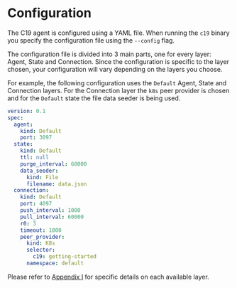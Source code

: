# Configuration

The C19 agent is configured using a YAML file. When running the `c19` binary you specify the configuration 
file using the `--config` flag.

The configuration file is divided into 3 main parts, one for every layer: Agent, State and Connection.
Since the configuration is specific to the layer chosen, your configuration will vary depending on the layers 
you choose.

For example, the following configuration uses the `Default` Agent, State and Connection layers.
For the Connection layer the `k8s` peer provider is chosen and for the `Default` state the file 
data seeder is being used.

```yaml
version: 0.1
spec:
  agent:
    kind: Default
    port: 3097
  state:
    kind: Default
    ttl: null
    purge_interval: 60000
    data_seeder: 
      kind: File
      filename: data.json
  connection:
    kind: Default
    port: 4097
    push_interval: 1000
    pull_interval: 60000
    r0: 3
    timeout: 1000
    peer_provider:
      kind: K8s
      selector:
        c19: getting-started
      namespace: default
```

Please refer to [Appendix I] for specific details on each available layer.

[Appendix I]: appendix-i.md

